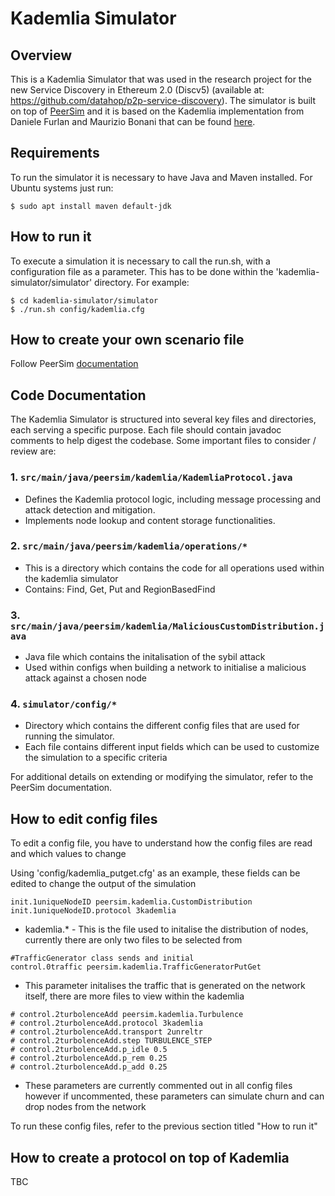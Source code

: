# Kademlia Simulator

## Overview
 
This is a Kademlia Simulator that was used in the research project for the new Service Discovery in Ethereum 2.0 (Discv5) (available at: https://github.com/datahop/p2p-service-discovery). The simulator is built on top of [PeerSim](http://peersim.sourceforge.net/) and it is based on the Kademlia implementation from Daniele Furlan and Maurizio Bonani that can be found [here](http://peersim.sourceforge.net/code/kademlia.zip).

## Requirements

To run the simulator it is necessary to have Java and Maven installed. For Ubuntu systems just run:

```shell
$ sudo apt install maven default-jdk
```

## How to run it

To execute a simulation it is necessary to call the run.sh, with a configuration file as a parameter. This has to be done within the 'kademlia-simulator/simulator' directory. For example:

```shell
$ cd kademlia-simulator/simulator
$ ./run.sh config/kademlia.cfg
```

## How to create your own scenario file

Follow PeerSim [documentation](http://peersim.sourceforge.net/tutorialed/)

## Code Documentation

The Kademlia Simulator is structured into several key files and directories, each serving a specific purpose. Each file should contain javadoc comments to help digest the codebase. Some important files to consider / review are:

### 1. `src/main/java/peersim/kademlia/KademliaProtocol.java`
   - Defines the Kademlia protocol logic, including message processing and attack detection and mitigation.
   - Implements node lookup and content storage functionalities.

### 2. `src/main/java/peersim/kademlia/operations/*`
   - This is a directory which contains the code for all operations used within the kademlia simulator
   - Contains: Find, Get, Put and RegionBasedFind

### 3. `src/main/java/peersim/kademlia/MaliciousCustomDistribution.java`
   - Java file which contains the initalisation of the sybil attack
   - Used within configs when building a network to initialise a malicious attack against a chosen node

### 4. `simulator/config/*`
   - Directory which contains the different config files that are used for running the simulator.
   - Each file contains different input fields which can be used to customize the simulation to a specific criteria

For additional details on extending or modifying the simulator, refer to the PeerSim documentation.

## How to edit config files

To edit a config file, you have to understand how the config files are read and which values to change

Using 'config/kademlia_putget.cfg' as an example, these fields can be edited to change the output of the simulation
```shell
init.1uniqueNodeID peersim.kademlia.CustomDistribution
init.1uniqueNodeID.protocol 3kademlia
```
- kademlia.* - This is the file used to initalise the distribution of nodes, currently there are only two files to be selected from

```shell
#TrafficGenerator class sends and initial 
control.0traffic peersim.kademlia.TrafficGeneratorPutGet
```
- This parameter initalises the traffic that is generated on the network itself, there are more files to view within the kademlia

```shell
# control.2turbolenceAdd peersim.kademlia.Turbulence
# control.2turbolenceAdd.protocol 3kademlia
# control.2turbolenceAdd.transport 2unreltr
# control.2turbolenceAdd.step TURBULENCE_STEP
# control.2turbolenceAdd.p_idle 0.5
# control.2turbolenceAdd.p_rem 0.25
# control.2turbolenceAdd.p_add 0.25
```
- These parameters are currently commented out in all config files however if uncommented, these parameters can simulate churn and can drop nodes from the network

To run these config files, refer to the previous section titled "How to run it"

## How to create a protocol on top of Kademlia

TBC
